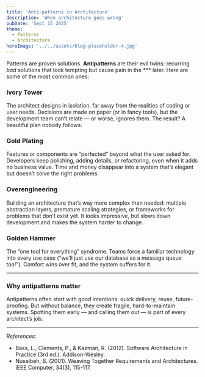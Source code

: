 ```yaml
---
title: 'Anti-patterns in Architecture'
description: 'When architecture goes wrong'
pubDate: 'Sept 15 2025'
theme: 
  - Patterns
  - Architecture
heroImage: '../../assets/blog-placeholder-4.jpg'
---
```


Patterns are proven solutions. **Antipatterns** are their evil twins: recurring *bad* solutions that look tempting but cause pain in the *** later. Here are some of the most common ones:

### Ivory Tower
The architect designs in isolation, far away from the realities of coding or user needs. Decisions are made on paper (or in fancy tools), but the development team can’t relate — or worse, ignores them. The result? A beautiful plan nobody follows.

### Gold Plating
Features or components are “perfected” beyond what the user asked for. Developers keep polishing, adding details, or refactoring, even when it adds no business value. Time and money disappear into a system that’s elegant but doesn’t solve the right problems.

### Overengineering
Building an architecture that’s way more complex than needed: multiple abstraction layers, premature scaling strategies, or frameworks for problems that don’t exist yet. It looks impressive, but slows down development and makes the system harder to change.

### Golden Hammer
The “one tool for everything” syndrome. Teams force a familiar technology into every use case (“we’ll just use our database as a message queue too!”). Comfort wins over fit, and the system suffers for it.

---

### Why antipatterns matter
Antipatterns often start with good intentions: quick delivery, reuse, future-proofing. But without balance, they create fragile, hard-to-maintain systems. Spotting them early — and calling them out — is part of every architect’s job.  

---
*References:*
- Bass, L., Clements, P., & Kazman, R. (2012). Software Architecture in Practice (3rd ed.). Addison-Wesley.
- Nuseibeh, B. (2001). Weaving Together Requirements and Architectures. IEEE Computer, 34(3), 115-117.